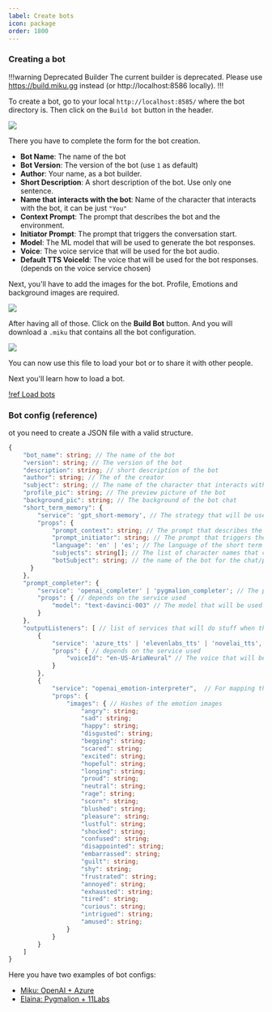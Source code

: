 ```yaml
---
label: Create bots
icon: package
order: 1800
---
```


### Creating a bot

!!!warning Deprecated Builder
The current builder is deprecated. Please use https://build.miku.gg instead (or http://localhost:8586 locally).
!!!

To create a bot, go to your local `http://localhost:8585/` where the bot directory is. Then click on the `Build bot` button in the header.

![](/assets/create_bot_ui.png)

There you have to complete the form for the bot creation.

- **Bot Name**: The name of the bot
- **Bot Version**: The version of the bot (use `1` as default)
- **Author**: Your name, as a bot builder.
- **Short Description**: A short description of the bot. Use only one sentence.
- **Name that interacts with the bot**: Name of the character that interacts with the bot, it can be just `"You"`
- **Context Prompt**: The prompt that describes the bot and the environment.
- **Initiator Prompt**: The prompt that triggers the conversation start.
- **Model**: The ML model that will be used to generate the bot responses.
- **Voice**: The voice service that will be used  for the bot audio.
- **Default TTS VoiceId**: The voice that will be used for the bot responses. (depends on the voice service chosen)

Next, you'll have to add the images for the bot. Profile, Emotions and background images are required.

![](/assets/create_bot_images.png)

After having all of those. Click on the **Build Bot** button. And you will download a `.miku` that contains all the bot configuration.

![](/assets/miku_file.png)

You can now use this file to load your bot or to share it with other people.

Next you'll learn how to load a bot.

[!ref Load bots](/guides/bots/load-bots.md)


### Bot config (reference)

ot you need to create a JSON file with a valid structure.

```ts
{
    "bot_name": string; // The name of the bot
    "version": string; // The version of the bot
    "description": string; // short description of the bot
    "author": string; // The of the creator
    "subject": string; // The name of the character that interacts with the bot
    "profile_pic": string; // The preview picture of the bot
    "background_pic": string; // The background of the bot chat
    "short_term_memory": {
        "service": 'gpt_short-memory', // The strategy that will be used to store the short term memory, currently "gpt_short-memory" is the only one available.
        "props": {
            "prompt_context": string; // The prompt that describes the bot and the environment
            "prompt_initiator": string; // The prompt that triggers the conversation start
            "language": 'en' | 'es'; // The language of the short term memory,
            "subjects": string[]; // The list of character names that can interact with the bot. `subject` must be included in this list.
            "botSubject": string; // the name of the bot for the chat/prompt completer
      }
    },
    "prompt_completer": {
        "service": 'openai_completer' | 'pygmalion_completer'; // The prompt completer that will be used to generate the bot responses 
        "props": { // depends on the service used
            "model": "text-davinci-003" // The model that will be used to generate the bot responses
        }
    },
    "outputListeners": [ // list of services that will do stuff when the chat response arrives
        {
            "service": 'azure_tts' | 'elevenlabs_tts' | 'novelai_tts', // The voice that will be used to generate the bot responses
            "props": { // depends on the service used
                "voiceId": "en-US-AriaNeural" // The voice that will be used for the bot responses
            }
        },
        {
            "service": "openai_emotion-interpreter",  // For mapping the bot responses to emotion images
            "props": {
                "images": { // Hashes of the emotion images
                    "angry": string;
                    "sad": string;
                    "happy": string;
                    "disgusted": string;
                    "begging": string;
                    "scared": string;
                    "excited": string;
                    "hopeful": string;
                    "longing": string;
                    "proud": string;
                    "neutral": string;
                    "rage": string;
                    "scorn": string;
                    "blushed": string;
                    "pleasure": string;
                    "lustful": string;
                    "shocked": string;
                    "confused": string;
                    "disappointed": string;
                    "embarrassed": string;
                    "guilt": string;
                    "shy": string;
                    "frustrated": string;
                    "annoyed": string;
                    "exhausted": string;
                    "tired": string;
                    "curious": string;
                    "intrigued": string;
                    "amused": string;
                }
            }
        }
    ]
}
```

Here you have two examples of bot configs:

* [Miku: OpenAI + Azure](https://github.com/miku-gg/miku/blob/master/apps/bot-directory/db/bots/QmdDSTD9QV1rTkHRYFtyAJWkYandNXnJeVmrr1xZ8effkS)
* [Elaina: Pygmalion + 11Labs](https://github.com/miku-gg/miku/blob/master/apps/bot-directory/db/bots/QmXThSy6BjidXAeTr3nez9ikXsWh5xZgJZxLbbmcCimdAP)
